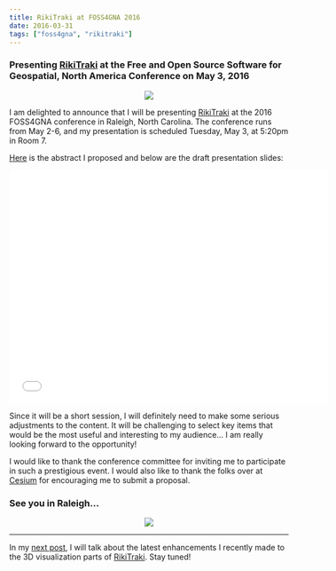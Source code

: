 ```yaml
---
title: RikiTraki at FOSS4GNA 2016
date: 2016-03-31
tags: ["foss4gna", "rikitraki"]
---
```

### Presenting [RikiTraki](https://www.rikitraki.com) at the Free and Open Source Software for Geospatial, North America Conference on May 3, 2016

<p align="center">
  <a href="https://2016.foss4g-na.org/"><img src="/images/uploads/foss4gna.png"/></a>
</p>

<!--more-->

I am delighted to announce that I will be presenting [RikiTraki](https://www.rikitraki.com) at the 2016 FOSS4GNA conference in Raleigh, North Carolina. The conference runs from May 2-6, and my presentation is scheduled Tuesday, May 3, at 5:20pm in Room 7.

[Here](https://2016.foss4g-na.org/session/visualizing-gps-tracks-rikitraki) is the abstract I proposed and below are the draft presentation slides:

<p align="center">
	<iframe src="//slides.com/jimmyangel/foss4gna2016/embed?style=light" width="576" height="420"  	scrolling="no" frameborder="0" webkitallowfullscreen mozallowfullscreen allowfullscreen></iframe>
</p>

Since it will be a short session, I will definitely need to make some serious adjustments to the content. It will be challenging to select key items that would be the most useful and interesting to my audience... I am really looking forward to the opportunity!

I would like to thank the conference committee for inviting me to participate in such a prestigious event. I would also like to thank the folks over at [Cesium](http://cesiumjs.org/) for encouraging me to submit a proposal.

### See you in Raleigh...

<p align="center">
  <img src="/images/uploads/raleigh.gif"/>
</p>

---

In my [next post](/post/2016-05-04-3d-improvements), I will talk about the latest enhancements I recently made to the 3D visualization parts of [RikiTraki](https://www.rikitraki.com). Stay tuned!
